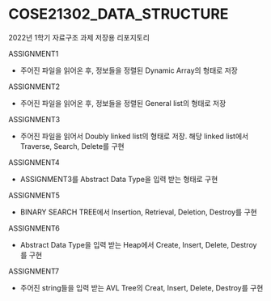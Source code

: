 # COSE21302_DATA_STRUCTURE

2022년 1학기 자료구조 과제 저장용 리포지토리

ASSIGNMENT1
- 주어진 파일을 읽어온 후, 정보들을 정렬된 Dynamic Array의 형태로 저장

ASSIGNMENT2
- 주어진 파일을 읽어온 후, 정보들을 정렬된 General list의 형태로 저장

ASSIGNMENT3
- 주어진 파일을 읽어서 Doubly linked list의 형태로 저장. 해당 linked list에서 Traverse, Search, Delete를 구현

ASSIGNMENT4
- ASSIGNMENT3를 Abstract Data Type을 입력 받는 형태로 구현

ASSIGNMENT5
- BINARY SEARCH TREE에서 Insertion, Retrieval, Deletion, Destroy를 구현

ASSIGNMENT6
- Abstract Data Type을 입력 받는 Heap에서 Create, Insert, Delete, Destroy를 구현

ASSIGNMENT7
- 주어진 string들을 입력 받는 AVL Tree의 Creat, Insert, Delete, Destroy를 구현